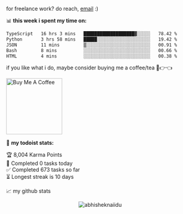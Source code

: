 for freelance work? do reach, [email](mailto:abhishknads.work@gmail.com) :)

📊 **this week i spent my time on:**
<!--START_SECTION:waka-->

```txt
TypeScript   16 hrs 3 mins   ███████████████████▓░░░░░   78.42 %
Python       3 hrs 58 mins   █████░░░░░░░░░░░░░░░░░░░░   19.42 %
JSON         11 mins         ▒░░░░░░░░░░░░░░░░░░░░░░░░   00.91 %
Bash         8 mins          ░░░░░░░░░░░░░░░░░░░░░░░░░   00.66 %
HTML         4 mins          ░░░░░░░░░░░░░░░░░░░░░░░░░   00.38 %
```

<!--END_SECTION:waka-->

if you like what i do, maybe consider buying me a coffee/tea 🥺👉👈

<a href="https://www.buymeacoffee.com/abhisheknaiidu" target="_blank"><img src="https://cdn.buymeacoffee.com/buttons/v2/default-red.png" alt="Buy Me A Coffee" width="150" ></a>

🚧 **my todoist stats:**
<!-- TODO-IST:START -->
🏆  8,004 Karma Points           
🌸  Completed 0 tasks today           
✅  Completed 673 tasks so far           
⏳  Longest streak is 10 days
<!-- TODO-IST:END -->


📈 my github stats

<p align="center"> <img src="https://github-readme-stats.vercel.app/api?username=abhisheknaiidu&show_icons=true&theme=gotham" alt="abhisheknaiidu" />




